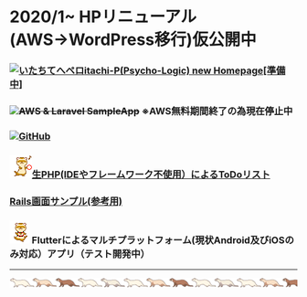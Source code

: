 # 2020/1~ HPリニューアル(AWS→WordPress移行)仮公開中

### <a href="http://itachi-hp.herokuapp.com/"><img width="50" alt="いたちてへペロ" src="https://user-images.githubusercontent.com/46647015/73151918-d8c08800-4110-11ea-831b-451a030e7c7a.jpg">itachi-P(Psycho-Logic) new Homepage[準備中]</a>

### <img src="https://user-images.githubusercontent.com/46647015/73153253-79fe0d00-4116-11ea-9ad1-fc801a9e087d.gif"><a style="text-decoration: line-through;" href="https://itachi-p.com">AWS & Laravel SampleApp</a> ※AWS無料期間終了の為現在停止中

### <img src="https://user-images.githubusercontent.com/46647015/73153281-8edaa080-4116-11ea-8c97-3ffa82a5886b.gif"><a href="https://github.com/itachi-P/">GitHub</a>

### ![タンバリンいたち](./img/tambourine.gif)<a href="https://itachip-php-todolist.herokuapp.com/php/login.php">生PHP(IDEやフレームワーク不使用）によるToDoリスト</a>

### <a href="https://arcane-plains-37972.herokuapp.com/">Rails画面サンプル(参考用)</a>

### ![おでかけいたち](./img/odekake.gif) Flutterによるマルチプラットフォーム(現状Android及びiOSのみ対応）アプリ（テスト開発中）

---

![いたちライン](./img/fere_line02.gif)
